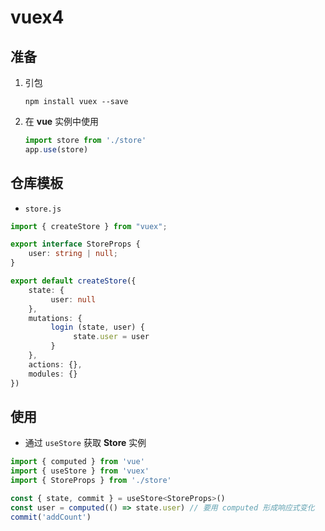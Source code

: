 ﻿# vuex4

## 准备

1. 引包

   ```shell
   npm install vuex --save
   ```

2. 在 **vue** 实例中使用

   ```js
   import store from './store'
   app.use(store)
   ```

## 仓库模板

- `store.js`

```typescript
import { createStore } from "vuex";

export interface StoreProps {
	user: string | null;
}

export default createStore({
    state: {
         user: null
    },
    mutations: {
         login (state, user) {
              state.user = user
         }
    },
    actions: {},
    modules: {}
})
```

## 使用

- 通过 `useStore` 获取 **Store** 实例

```js
import { computed } from 'vue'
import { useStore } from 'vuex'
import { StoreProps } from './store'

const { state, commit } = useStore<StoreProps>()
const user = computed(() => state.user) // 要用 computed 形成响应式变化
commit('addCount')
```




